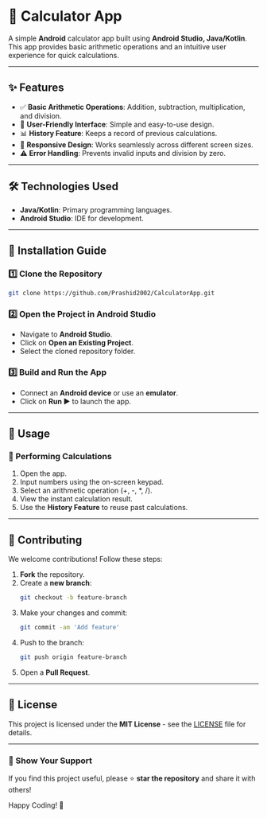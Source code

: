 # 📱 Calculator App

A simple **Android** calculator app built using **Android Studio, Java/Kotlin**. This app provides basic arithmetic operations and an intuitive user experience for quick calculations.

---

## ✨ Features

- ✅ **Basic Arithmetic Operations**: Addition, subtraction, multiplication, and division.
- 📱 **User-Friendly Interface**: Simple and easy-to-use design.
- 📊 **History Feature**: Keeps a record of previous calculations.
- 🔄 **Responsive Design**: Works seamlessly across different screen sizes.
- ⚠️ **Error Handling**: Prevents invalid inputs and division by zero.

---

## 🛠 Technologies Used

- **Java/Kotlin**: Primary programming languages.
- **Android Studio**: IDE for development.

---

## 🚀 Installation Guide

### 1️⃣ Clone the Repository

```bash
git clone https://github.com/Prashid2002/CalculatorApp.git
```

### 2️⃣ Open the Project in Android Studio

- Navigate to **Android Studio**.
- Click on **Open an Existing Project**.
- Select the cloned repository folder.

### 3️⃣ Build and Run the App

- Connect an **Android device** or use an **emulator**.
- Click on **Run ▶️** to launch the app.

---

## 📖 Usage

### 🔹 Performing Calculations

1. Open the app.
2. Input numbers using the on-screen keypad.
3. Select an arithmetic operation (+, -, *, /).
4. View the instant calculation result.
5. Use the **History Feature** to reuse past calculations.

---

## 🤝 Contributing

We welcome contributions! Follow these steps:

1. **Fork** the repository.
2. Create a **new branch**:
   ```bash
   git checkout -b feature-branch
   ```
3. Make your changes and commit:
   ```bash
   git commit -am 'Add feature'
   ```
4. Push to the branch:
   ```bash
   git push origin feature-branch
   ```
5. Open a **Pull Request**.

---

## 📜 License

This project is licensed under the **MIT License** - see the [LICENSE](LICENSE) file for details.

---

### 🌟 Show Your Support

If you find this project useful, please ⭐ **star the repository** and share it with others!

Happy Coding! 🚀

